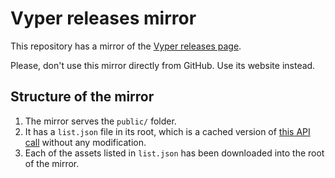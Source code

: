 # Vyper releases mirror

This repository has a mirror of the [Vyper releases page](https://github.com/vyperlang/vyper/releases).

Please, don't use this mirror directly from GitHub. Use its website instead.

## Structure of the mirror

1. The mirror serves the `public/` folder.
2. It has a `list.json` file in its root, which is a cached version of [this API call](https://api.github.com/repos/vyperlang/vyper/releases?per_page=200) without any modification.
3. Each of the assets listed in `list.json` has been downloaded into the root of the mirror.
